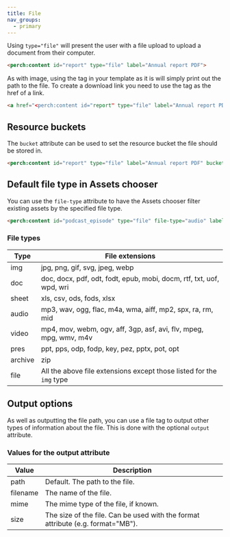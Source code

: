 ```yaml
---
title: File
nav_groups:
  - primary
---
```


Using `type="file"` will present the user with a file upload to upload a document from their computer.

```html
<perch:content id="report" type="file" label="Annual report PDF">
```

As with image, using the tag in your template as it is will simply print out the path to the file. To create a download link you need to use the tag as the href of a link.

```html
<a href="<perch:content id="report" type="file" label="Annual report PDF">">Download my file</a>
```

## Resource buckets

The `bucket` attribute can be used to set the resource bucket the file should be stored in.

```html
<perch:content id="report" type="file" label="Annual report PDF" bucket="reports">
```

## Default file type in Assets chooser

You can use the `file-type` attribute to have the Assets chooser filter existing assets by the specified file type.


```html
<perch:content id="podcast_episode" type="file" file-type="audio" label="Podcast Episode">
```

### File types

| Type    | File extensions                                                      |
| ------- | -------------------------------------------------------------------- |
| img     | jpg, png, gif, svg, jpeg, webp                                       |
| doc     | doc, docx, pdf, odt, fodt, epub, mobi, docm, rtf, txt, uof, wpd, wri |
| sheet   | xls, csv, ods, fods, xlsx                                            |
| audio   | mp3, wav, ogg, flac, m4a, wma, aiff, mp2, spx, ra, rm, mid           |
| video   | mp4, mov, webm, ogv, aff, 3gp, asf, avi, flv, mpeg, mpg, wmv, m4v    |
| pres    | ppt, pps, odp, fodp, key, pez, pptx, pot, opt                        |
| archive | zip                                                                  |
| file    | All the above file extensions except those listed for the `img` type |



## Output options

As well as outputting the file path, you can use a file tag to output other types of information about the file. This is done with the optional `output` attribute.

### Values for the output attribute

|Value|Description|
|-|-|
|path|Default. The path to the file.|
|filename|The name of the file.|
|mime|The mime type of the file, if known.|
|size|The size of the file. Can be used with the format attribute (e.g. format="MB").|
